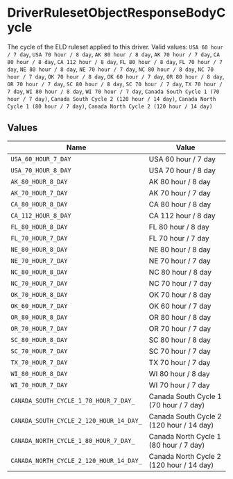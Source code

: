 # DriverRulesetObjectResponseBodyCycle

The cycle of the ELD ruleset applied to this driver.  Valid values: `USA 60 hour / 7 day`, `USA 70 hour / 8 day`, `AK 80 hour / 8 day`, `AK 70 hour / 7 day`, `CA 80 hour / 8 day`, `CA 112 hour / 8 day`, `FL 80 hour / 8 day`, `FL 70 hour / 7 day`, `NE 80 hour / 8 day`, `NE 70 hour / 7 day`, `NC 80 hour / 8 day`, `NC 70 hour / 7 day`, `OK 70 hour / 8 day`, `OK 60 hour / 7 day`, `OR 80 hour / 8 day`, `OR 70 hour / 7 day`, `SC 80 hour / 8 day`, `SC 70 hour / 7 day`, `TX 70 hour / 7 day`, `WI 80 hour / 8 day`, `WI 70 hour / 7 day`, `Canada South Cycle 1 (70 hour / 7 day)`, `Canada South Cycle 2 (120 hour / 14 day)`, `Canada North Cycle 1 (80 hour / 7 day)`, `Canada North Cycle 2 (120 hour / 14 day)`


## Values

| Name                                     | Value                                    |
| ---------------------------------------- | ---------------------------------------- |
| `USA_60_HOUR_7_DAY`                      | USA 60 hour / 7 day                      |
| `USA_70_HOUR_8_DAY`                      | USA 70 hour / 8 day                      |
| `AK_80_HOUR_8_DAY`                       | AK 80 hour / 8 day                       |
| `AK_70_HOUR_7_DAY`                       | AK 70 hour / 7 day                       |
| `CA_80_HOUR_8_DAY`                       | CA 80 hour / 8 day                       |
| `CA_112_HOUR_8_DAY`                      | CA 112 hour / 8 day                      |
| `FL_80_HOUR_8_DAY`                       | FL 80 hour / 8 day                       |
| `FL_70_HOUR_7_DAY`                       | FL 70 hour / 7 day                       |
| `NE_80_HOUR_8_DAY`                       | NE 80 hour / 8 day                       |
| `NE_70_HOUR_7_DAY`                       | NE 70 hour / 7 day                       |
| `NC_80_HOUR_8_DAY`                       | NC 80 hour / 8 day                       |
| `NC_70_HOUR_7_DAY`                       | NC 70 hour / 7 day                       |
| `OK_70_HOUR_8_DAY`                       | OK 70 hour / 8 day                       |
| `OK_60_HOUR_7_DAY`                       | OK 60 hour / 7 day                       |
| `OR_80_HOUR_8_DAY`                       | OR 80 hour / 8 day                       |
| `OR_70_HOUR_7_DAY`                       | OR 70 hour / 7 day                       |
| `SC_80_HOUR_8_DAY`                       | SC 80 hour / 8 day                       |
| `SC_70_HOUR_7_DAY`                       | SC 70 hour / 7 day                       |
| `TX_70_HOUR_7_DAY`                       | TX 70 hour / 7 day                       |
| `WI_80_HOUR_8_DAY`                       | WI 80 hour / 8 day                       |
| `WI_70_HOUR_7_DAY`                       | WI 70 hour / 7 day                       |
| `CANADA_SOUTH_CYCLE_1_70_HOUR_7_DAY_`    | Canada South Cycle 1 (70 hour / 7 day)   |
| `CANADA_SOUTH_CYCLE_2_120_HOUR_14_DAY_`  | Canada South Cycle 2 (120 hour / 14 day) |
| `CANADA_NORTH_CYCLE_1_80_HOUR_7_DAY_`    | Canada North Cycle 1 (80 hour / 7 day)   |
| `CANADA_NORTH_CYCLE_2_120_HOUR_14_DAY_`  | Canada North Cycle 2 (120 hour / 14 day) |